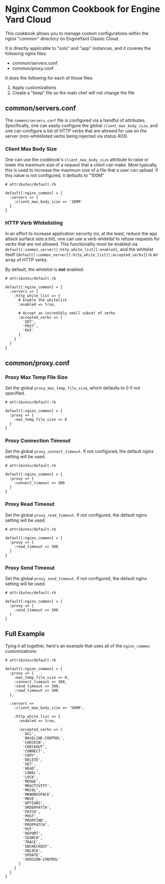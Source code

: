 # Nginx Common Cookbook for Engine Yard Cloud #

This cookbook allows you to manage custom configurations within the nginx "common" directory on EngineYard Classic Cloud.

It is directly applicable to "solo" and "app" instances, and it coveres the following nginx files:

* common/servers.conf
* common/proxy.conf

It does the following for each of those files:

1. Apply customizations
2. Create a "keep" file so the main chef will not change the file

## common/servers.conf ##

The `common/servers.conf` file is configured via a handful of attributes. Specifically, one can easily configure the global `client_max_body_size`, and one can configure a list of HTTP verbs that are allowed for use on the server (non-whitelisted verbs being rejected via status 403).

### Client Max Body Size ###

One can use the cookbook's `client_max_body_size` attribute to raise or lower the maximum size of a request that a client can make. Most typically, this is used to increase the maximum size of a file that a user can upload. If this value is not configured, it defaults to "100M"

```
# attributes/default.rb

default[:nginx_common] = {
  :servers => {
    :client_max_body_size => '100M'
  }
}
```

### HTTP Verb Whitelisting ###

In an effort to increase application security (or, at the least, reduce the app attack surface size a bit), one can use a verb whitelist to refuse requests for verbs that are not allowed. This functionality must be enabled via `default[:common_server][:http_white_list][:enabled]`, and the whitelist itself (`default[:common_server][:http_white_list][:accepted_verbs]`) is an array of HTTP verbs.

By default, the whitelist is **not** enabled.

```
# attributes/default.rb

default[:nginx_common] = {
  :servers => {
    :http_white_list => {
      # Enable the whitelist
      :enabled => true,

      # Accept an incredibly small subset of verbs
      :accepted_verbs => [
        'GET',
        'POST',
        'PUT'
      ]
    }
  }
}
```

## common/proxy.conf ##

### Proxy Max Temp File Size ###

Set the global `proxy_max_temp_file_size`, which defaults to 0 if not specified.

```
# attributes/default.rb

default[:nginx_common] = {
  :proxy => {
    :max_temp_file_size => 0
  }
}
```

### Proxy Connection Timeout ###

Set the global `proxy_connect_timeout`. If not configured, the default nginx setting will be used.

```
# attributes/default.rb

default[:nginx_common] = {
  :proxy => {
    :connect_timeout => 300
  }
}
```


### Proxy Read Timeout ###

Set the global `proxy_read_timeout`. If not configured, the default nginx setting will be used.

```
# attributes/default.rb

default[:nginx_common] = {
  :proxy => {
    :read_timeout => 300
  }
}
```

### Proxy Send Timeout ###

Set the global `proxy_send_timeout`. If not configured, the default nginx setting will be used.

```
# attributes/default.rb

default[:nginx_common] = {
  :proxy => {
    :send_timeout => 300
  }
}
```

## Full Example ##

Tying it all together, here's an example that uses all of the `nginx_common` customizations:

```
# attributes/default.rb

default[:nginx_common] = {
  :proxy => {
    :max_temp_file_size => 0,
    :connect_timeout => 300,
    :send_timeout => 300,
    :read_timeout => 300
  },

  :servers =>
    :client_max_body_size => '500M',

    :http_white_list => {
      :enabled => true,

      :accepted_verbs => [
        'ACL',
        'BASELINE-CONTROL',
        'CHECKIN',
        'CHECKOUT',
        'CONNECT',
        'COPY',
        'DELETE',
        'GET',
        'HEAD',
        'LABEL',
        'LOCK',
        'MERGE',
        'MKACTIVITY',
        'MKCOL',
        'MKWORKSPACE',
        'MOVE',
        'OPTIONS',
        'ORDERPATCH',
        'PATCH',
        'POST',
        'PROPFIND',
        'PROPPATCH',
        'PUT',
        'REPORT',
        'SEARCH',
        'TRACE',
        'UNCHECKOUT',
        'UNLOCK',
        'UPDATE',
        'VERSION-CONTROL'
      ]
    }
  }
}
```


